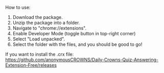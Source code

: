 How to use:
1. Download the package.
2. Unzip the package into a folder.
3. Navigate to "chrome://extensions".
4. Enable Developer Mode (toggle button in top-right corner)
5. Select "Load unpacked".
6. Select the folder with the files, and you should be good to go!


If you want to install the .crx file:
https://github.com/anonymousCROWNS/Daily-Crowns-Quiz-Answering-Extension-Free/releases
